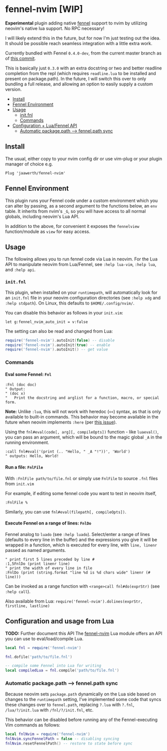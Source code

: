 # fennel-nvim [WIP]

**Experimental** plugin adding native [fennel](https://fennel-lang.org) support to nvim by utilizing neovim's native lua support. No RPC necessary!

I will likely extend this in the future, but for now I'm just testing out the idea. It should be possible reach seamless integration with a little extra work.

Currently bundled with Fennel `0.4.0-dev`, from the current master branch as of
[this commit](https://github.com/bakpakin/Fennel/tree/d3620b369a6d16f55f98d939a3b47b56d97b9f19).

This is basically just `0.3.0` with an extra docstring or two and better readline completion from the repl
(which requires `readline.lua` to be installed and present on package.path).
In the future, I will switch this over to only bundling a full release, and allowing an option to easily supply a custom version.

- [Install](#install)
- [Fennel Environment](#fennel-environment)
- [Usage](#usage)
  - [init.fnl](#initfnl)
  - [Commands](#commands)
- [Configuration + Lua/Fennel API](#configuration-and-usage-from-lua)
  - [Automatic package.path --> fennel.path sync](#automatic-packagepath----fennelpath-sync)

## Install

The usual, either copy to your nvim config dir or use vim-plug or your plugin manager of choice e.g.

```viml
Plug 'jaawerth/fennel-nvim'
```

## Fennel Environment

This plugin runs your Fennel code under a custom environment which you can alter by passing, as a second argument
to the functions below, an `env` table. It inherits from nvim's `_G`, so you will have access to all normal globals,
including neovim's Lua API.

In addition to the above, for convenient it exposes the `fennelview` function/module as `view` for easy access.


## Usage

The following allows you to run fennel code via Lua in neovim.
For the Lua API to manipulate neovim from Lua/Fennel, see `:help lua-vim`, `:help lua`, and `:help api`.

### `init.fnl`

This plugin, when installed on your `runtimepath`, will automatically look for an `init.fnl` file in your
neovim configuration directories (see `:help xdg` and `:help stdpath`). On Linux, this defaults to `$HOME/.config/nvim/`.

You can disable this behavior as follows in your `init.vim`:

```viml
let g:fennel_nvim_auto_init = v:false
```

The setting can also be read and changed from Lua:

```lua
require('fennel-nvim').autoInit(false) -- disable
require('fennel-nvim').autoInit(true) -- enable
require('fennel-nvim').autoInit() -- get value
```

### Commands

#### Eval some Fennel: `Fnl`

```viml
:Fnl (doc doc)
" Output:
" (doc x)
"   Print the docstring and arglist for a function, macro, or special form.
```

**Note:** Unlike `:lua`, this will not work with heredoc (`<<`) syntax, as that is only available
to built-in commands. This behavior may become available in the future when neovim implements `:here`
(per [this issue](https://github.com/neovim/neovim/issues/7638)).

Using the `fnl#eval(code[, arg][, compileOpts])` function - like `luaeval()`, you can pass an argument,
which will be bound to the magic global `_A` in the running environment.

```viml
:call fnl#eval('(print (.. "Hello, " _A "!"))', 'World')
" outputs: Hello, World!
```

#### Run a file: `FnlFile`

With `:FnlFile path/to/file.fnl` or simply use `FnlFile` to source `.fnl` files from `init.vim`

For example, if editing some fennel code you want to test in neovim itself,
```viml
:FnlFile %
```

Similarly, you can use `fnl#eval(filepath[, compileOpts])`.

#### Execute Fennel on a range of lines: `FnlDo`

Fennel analog to `luado` (see `:help luado`). Select/enter a range of lines (defaults to every line in the buffer)
and the expressions you give it will be wrapped in a function, which is executed for every line, with `line, linenr` passed
as named arguments.

```viml
" print first 5 lines preceded by line #
:1,5FnlDo (print linenr line)
" print the width of every line in file
:FnlDo (print (string.format "line %d is %d chars wide" linenr (# line)))
```
Can be invoked as a range function with `<range>call fnl#do(exprStr)` (see `:help call`).

Also available from Lua: `require('fennel-nvim').dolines(exprStr, firstline, lastline)`

## Configuration and usage from Lua

**TODO:** Further document this API
The [fennel-nvim](lua/fennel-nvim.lua) Lua module offers an API you can use to eval/load/compile Lua.

```lua
local fnl = require('fennel-nvim')

fnl.dofile('path/to/file.fnl')

-- compile some Fennel into Lua for writing
local compiledLua = fnl.compile('path/to/file.fnl')
```

### Automatic package.path --> fennel.path sync

Because neovim sets `package.path` dynamically on the Lua side based on changes to the `runtimepath`
setting, I've implemented some code that syncs these changes over to `fennel.path`, replacing `?.lua`
with `?.fnl`, `/lua/?/init.lua` with `/fnl/?/init.fnl`, etc.

This behavior can be disabled before running any of the Fennel-executing Vim commands as follows:

```lua
local fnlNvim = require('fennel-nvim')
fnlNvim.syncFennelPath = false -- disabling syncing
fnlNvim.resetFennelPath() -- restore to state before sync
```


